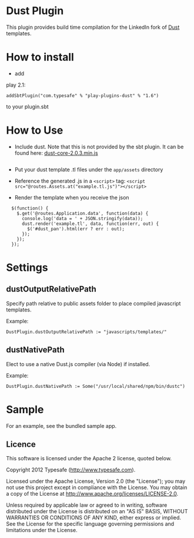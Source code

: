 # Dust Plugin

This plugin provides build time compilation for the LinkedIn fork of [Dust](https://github.com/linkedin/dustjs) templates.

# How to install

* add 

play 2.1:

```addSbtPlugin("com.typesafe" % "play-plugins-dust" % "1.6")```

to your plugin.sbt

# How to Use

* Include dust. Note that this is not provided by the sbt plugin. It can be found here: [dust-core-2.0.3.min.js](https://raw.github.com/typesafehub/play-plugins/master/dust/sample/public/javascripts/dust-core-1.2.3.min.js)
```<script src="@routes.Assets.at("javascripts/dust-core-2.0.3.min.js")"></script>
```

* Put your dust template .tl files under the ```app/assets``` directory

* Reference the generated .js in a  ```<script>``` tag:
```<script src="@routes.Assets.at("example.tl.js")"></script>```

* Render the template when you receive the json 
```
  $(function() {
	$.get('@routes.Application.data', function(data) {
	  console.log('data = ' + JSON.stringify(data));
	  dust.render('example.tl', data, function(err, out) {
	    $('#dust_pan').html(err ? err : out);
	  });
	});
  });
```

# Settings

## dustOutputRelativePath

Specify path relative to public assets folder to place compiled javascript templates.

Example:

    DustPlugin.dustOutputRelativePath := "javascripts/templates/"

## dustNativePath

Elect to use a native Dust.js compiler (via Node) if installed.

Example:

    DustPlugin.dustNativePath := Some("/usr/local/shared/npm/bin/dustc")

# Sample

For an example, see the bundled sample app.

## Licence

This software is licensed under the Apache 2 license, quoted below.

Copyright 2012 Typesafe (http://www.typesafe.com).

Licensed under the Apache License, Version 2.0 (the "License"); you may not use this project except in compliance with the License. You may obtain a copy of the License at http://www.apache.org/licenses/LICENSE-2.0.

Unless required by applicable law or agreed to in writing, software distributed under the License is distributed on an "AS IS" BASIS, WITHOUT WARRANTIES OR CONDITIONS OF ANY KIND, either express or implied. See the License for the specific language governing permissions and limitations under the License.